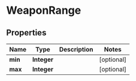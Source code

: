 

# WeaponRange


## Properties

| Name | Type | Description | Notes |
|------------ | ------------- | ------------- | -------------|
|**min** | **Integer** |  |  [optional] |
|**max** | **Integer** |  |  [optional] |



